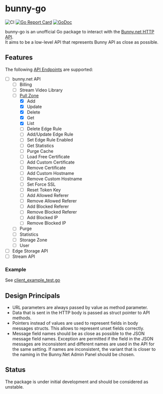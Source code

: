 # bunny-go
![CI](https://github.com/simplesurance/bunny-go/actions/workflows/ci.yml/badge.svg)
[![Go Report Card](https://goreportcard.com/badge/github.com/simplesurance/bunny-go)](https://goreportcard.com/report/github.com/simplesurance/bunny-go)
[![GoDoc](https://img.shields.io/badge/godoc-reference-blue.svg)](https://pkg.go.dev/github.com/simplesurance/bunny-go)

bunny-go is an unofficial Go package to interact with the [Bunny.net HTTP
API](https://docs.bunny.net/reference/bunnynet-api-overview). \
It aims to be a low-level API that represents Bunny API as close as possible.

## Features

The following [API
Endpoints](https://docs.bunny.net/reference/bunnynet-api-overview) are supported:

- [ ] bunny.net API
  - [ ] Billing
  - [ ] Stream Video Library
  - [ ] [Pull Zone](https://docs.bunny.net/reference/pullzonepublic_index)
    - [x] Add
    - [x] Update
    - [x] Delete
    - [x] Get
    - [x] List
    - [ ] Delete Edge Rule
    - [ ] Add/Update Edge Rule
    - [ ] Set Edge Rule Enabled
    - [ ] Get Statistics
    - [ ] Purge Cache
    - [ ] Load Free Certificate
    - [ ] Add Custom Certificate
    - [ ] Remove Certificate
    - [ ] Add Custom Hostname
    - [ ] Remove Custom Hostname
    - [ ] Set Force SSL
    - [ ] Reset Token Key
    - [ ] Add Allowed Referer
    - [ ] Remove Allowed Referer
    - [ ] Add Blocked Referer
    - [ ] Remove Blocked Referer
    - [ ] Add Blocked IP
    - [ ] Remove Blocked IP
  - [ ] Purge
  - [ ] Statistics
  - [ ] Storage Zone
  - [ ] User
- [ ] Edge Storage API
- [ ] Stream API

### Example

See [client_example_test.go](client_example_test.go)

## Design Principals

- URL parameters are always passed by value as method parameter.
- Data that is sent in the HTTP body is passed as struct
  pointer to API methods.
- Pointers instead of values are used to represent fields in body messages
  structs. This allows to represent unset fields correctly.
- Message field names should be as close as possible to the JSON message field
  names. Exception are permitted if the field in the JSON messages are
  inconsistent and different names are used in the API for the same setting.
  If names are inconsistent, the variant that is closer to the naming in the
  Bunny.Net Admin Panel should be chosen.

## Status

The package is under initial development and should be considered as unstable.
